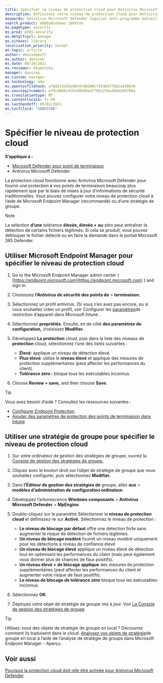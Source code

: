 ```yaml
---
title: Spécifier le niveau de protection cloud pour Antivirus Microsoft Defender
description: Définissez votre niveau de protection cloud pour Antivirus Microsoft Defender.
keywords: Antivirus Microsoft Defender logiciel anti-programme malveillant, sécurité, defender, cloud, aggressiveness, niveau de protection
search.product: eADQiWindows 10XVcnh
ms.pagetype: security
ms.prod: m365-security
ms.mktglfcycl: manage
ms.sitesec: library
localization_priority: normal
ms.topic: article
author: denisebmsft
ms.author: deniseb
ms.date: 08/26/2021
ms.reviewer: mkaminska
manager: dansimp
ms.custom: nextgen
ms.technology: mde
ms.openlocfilehash: a7b8214165e80347d6200c755db477b81e430630
ms.sourcegitcommit: ef9cd046c47b340686a4f7bb123ea3b0a269769a
ms.translationtype: MT
ms.contentlocale: fr-FR
ms.lasthandoff: 09/02/2021
ms.locfileid: "58863700"
---
```

# <a name="specify-the-cloud-protection-level"></a>Spécifier le niveau de protection cloud

**S’applique à :**

- [Microsoft Defender pour point de terminaison](/microsoft-365/security/defender-endpoint/)
- Antivirus Microsoft Defender

La protection cloud fonctionne avec Antivirus Microsoft Defender pour fournir une protection à vos points de terminaison beaucoup plus rapidement que par le biais de mises à jour d’informations de sécurité traditionnelles. Vous pouvez configurer votre niveau de protection cloud à l’aide de Microsoft Endpoint Manager (recommandé) ou d’une stratégie de groupe.

> [!NOTE]
> La sélection **d’une** tolérance **élevée, élevée +** **ou** zéro peut entraîner la détection de certains fichiers légitimes. Si cela se produit, vous pouvez débloquer le fichier détecté ou en faire la demande dans le portail Microsoft 365 Defender.

## <a name="use-microsoft-endpoint-manager-to-specify-the-level-of-cloud-protection"></a>Utiliser Microsoft Endpoint Manager pour spécifier le niveau de protection cloud

1. Go to the Microsoft Endpoint Manager admin center ( [https://endpoint.microsoft.com](https://endpoint.microsoft.com) ) and sign in.

2. Choisissez **l’Antivirus de sécurité des points de**  >  **terminaison.**

3. Sélectionnez un profil antivirus. (Si vous n’en avez pas encore, ou si vous souhaitez créer un profil, voir Configurer les [paramètres](/intune/device-restrictions-configure)de restriction d’appareil dans Microsoft Intune .

4. Sélectionnez **propriétés**. Ensuite, en de côté **des paramètres de configuration,** choisissez **Modifier.**

5. Développez **La protection** cloud, puis dans la liste des niveaux de **protection** cloud, sélectionnez l’une des listes suivantes :

    - **Élevé**: applique un niveau de détection élevé.
    - **Plus élevé**: utilise le **niveau élevé** et applique des mesures de protection supplémentaires (peut affecter les performances du client).
    - **Tolérance zéro :** bloque tous les exécutables inconnus.

6. Choose **Review + save,** and then choose **Save**. 

> [!TIP]
> Vous avez besoin d’aide ? Consultez les ressources suivantes :
> - [Configurer Endpoint Protection](/mem/configmgr/protect/deploy-use/endpoint-protection-configure)
> - [Ajouter des paramètres de protection des points de terminaison dans Intune](/mem/intune/protect/endpoint-protection-configure)
  

## <a name="use-group-policy-to-specify-the-level-of-cloud-protection"></a>Utiliser une stratégie de groupe pour spécifier le niveau de protection cloud

1.  Sur votre ordinateur de gestion des stratégies de groupe, ouvrez la [Console de gestion des stratégies de groupe.](/previous-versions/windows/it-pro/windows-server-2008-R2-and-2008/cc731212(v=ws.11))

2. Cliquez avec le bouton droit sur l’objet de stratégie de groupe que vous souhaitez configurer, puis sélectionnez **Modifier.**

3.  Dans **l’Éditeur de gestion des stratégies de** groupe, allez **aux**  >  **modèles d’administration de configuration ordinateur.**

4.  Développez l’arborescence **Windows composants**  >  **Antivirus Microsoft Defender**  >  **MpEngine**.

5.  Double-cliquez sur le paramètre Sélectionner le **niveau de protection cloud** et définissez-le sur **Activé.** Sélectionnez le niveau de protection :

    - **Le niveau de blocage par défaut** offre une détection forte sans augmenter le risque de détection de fichiers légitimes.
    - **Un niveau de blocage modéré** fournit un niveau modéré uniquement pour les détections à niveau de confiance élevé
    - **Un niveau de blocage élevé** applique un niveau élevé de détection tout en optimisant les performances du client (mais peut également vous donner plus de chances de faux positifs).
    - **Un niveau élevé + de blocage applique** des mesures de protection supplémentaires (peut affecter les performances du client et augmenter votre risque de faux positifs).
    - **Le niveau de blocage de tolérance zéro** bloque tous les exécutables inconnus.

6. Sélectionnez **OK**.

7. Déployez votre objet de stratégie de groupe mis à jour. Voir [La Console de gestion des stratégies de groupe](/windows/win32/srvnodes/group-policy)

> [!TIP]
> Utilisez-vous des objets de stratégie de groupe en local ? Découvrez comment ils traduisent dans le cloud. [Analysez vos objets de stratégie](/mem/intune/configuration/group-policy-analytics)de groupe en local à l’aide de l’analyse de stratégie de groupe dans Microsoft Endpoint Manager - Aperçu . 
  
## <a name="see-also"></a>Voir aussi

[Pourquoi la protection cloud doit-elle être activée pour Antivirus Microsoft Defender](why-cloud-protection-should-be-on-mdav.md)
